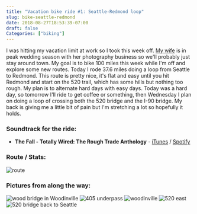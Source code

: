 ```yaml
---
title: "Vacation bike ride #1: Seattle-Redmond loop" 
slug: bike-seattle-redmond
date: 2018-08-27T18:53:39-07:00
draft: false
Categories: ["biking"]
---
```

I was hitting my vacation limit at work so I took this week off. [My wife](https://www.kristawelch.com) is in peak wedding season with her photography business so we'll probably just stay around town. My goal is to bike 100 miles this week while I'm off and explore some new routes. Today I rode 37.6 miles doing a loop from Seattle to Redmond. This route is pretty nice, it's flat and easy until you hit Redmond and start on the 520 trail, which has some hills but nothing too rough. My plan is to alternate hard days with easy days. Today was a hard day, so tomorrow I'll ride to get coffee or something, then Wednesday I plan on doing a loop of crossing both the 520 bridge and the I-90 bridge. My back is giving me a little bit of pain but I'm stretching a lot so hopefully it holds.

### Soundtrack for the ride: 

* **The Fall - Totally Wired: The Rough Trade Anthology** - [iTunes](https://itunes.apple.com/gb/album/totally-wired-the-rough-trade-anthology/1144224993) / [Spotify](https://open.spotify.com/album/1AikHVRZpnTVfkOXMt7RfJ)

### Route / Stats:

![route](/images/sea-red-loop.jpg)

### Pictures from along the way:

![wood bridge in Woodinville](/images/woodbridge.jpg)
![405 underpass](/images/405underpass.jpg)
![woodinville](/images/woodinville.jpg)
![520 east](/images/520east.jpg)
![520 bridge back to Seattle](/images/520bridge.jpg)
